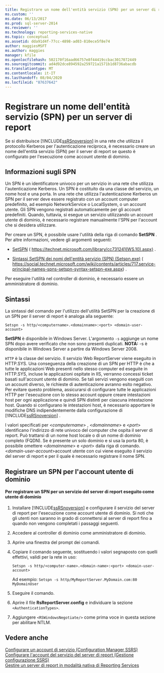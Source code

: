 ```yaml
---
title: Registrare un nome dell'entità servizio (SPN) per un server di report | Microsoft Docs
ms.custom: ''
ms.date: 06/13/2017
ms.prod: sql-server-2014
ms.reviewer: ''
ms.technology: reporting-services-native
ms.topic: conceptual
ms.assetid: dda91d4f-77cc-4898-ad03-810ece5f8e74
author: maggiesMSFT
ms.author: maggies
manager: kfile
ms.openlocfilehash: 502170f16aad66757e8f44419ccbac3017072449
ms.sourcegitcommit: ad4d92dce894592a259721a1571b1d8736abacdb
ms.translationtype: MT
ms.contentlocale: it-IT
ms.lasthandoff: 08/04/2020
ms.locfileid: "87637642"
---
```

# <a name="register-a-service-principal-name-spn-for-a-report-server"></a>Registrare un nome dell'entità servizio (SPN) per un server di report
  Se si distribuisce [!INCLUDE[ssRSnoversion](../../includes/ssrsnoversion-md.md)] in una rete che utilizza il protocollo Kerberos per l'autenticazione reciproca, è necessario creare un nome dell'entità servizio (SPN) per il server di report se questo è configurato per l'esecuzione come account utente di dominio.  
  
## <a name="about-spns"></a>Informazioni sugli SPN  
 Un SPN è un identificatore univoco per un servizio in una rete che utilizza l'autenticazione Kerberos. Un SPN è costituito da una classe del servizio, un nome host e una porta. In una rete che utilizza l'autenticazione Kerberos un SPN per il server deve essere registrato con un account computer predefinito, ad esempio NetworkService o LocalSystem, o un account utente. Gli SPN vengono registrati automaticamente per gli account predefiniti. Quando, tuttavia, si esegue un servizio utilizzando un account utente di dominio, è necessario registrare manualmente l'SPN per l'account che si desidera utilizzare.  
  
 Per creare un SPN, è possibile usare l'utilità della riga di comando **SetSPN** . Per altre informazioni, vedere gli argomenti seguenti:  
  
-   [SetSPN](https://technet.microsoft.com/library/cc731241\(WS.10\).aspx) ( https://technet.microsoft.com/library/cc731241(WS.10).aspx) .  
  
-   [Sintassi SetSPN dei nomi dell'entità servizio (SPN) (Setspn.exe)](https://social.technet.microsoft.com/wiki/contents/articles/717.service-principal-names-spns-setspn-syntax-setspn-exe.aspx) ( https://social.technet.microsoft.com/wiki/contents/articles/717.service-principal-names-spns-setspn-syntax-setspn-exe.aspx) .  
  
 Per eseguire l'utilità nel controller di dominio, è necessario essere un amministratore di dominio.  
  
## <a name="syntax"></a>Sintassi  
 La sintassi del comando per l'utilizzo dell'utilità SetSPN per la creazione di un SPN per il server di report è analoga alla seguente:  
  
```  
Setspn -s http/<computername>.<domainname>:<port> <domain-user-account>  
```  
  
 **SetSPN** è disponibile in Windows Server. L'argomento `-s` aggiunge un nome SPN dopo avere verificato che non sono presenti duplicati. **NOTA:** -s è disponibile in Windows Server a partire da Windows Server 2008.  
  
 `HTTP` è la classe del servizio. Il servizio Web ReportServer viene eseguito in HTTP.SYS. Una conseguenza della creazione di un SPN per HTTP è che a tutte le applicazioni Web presenti nello stesso computer ed eseguite in HTTP.SYS, incluse le applicazioni ospitate in IIS, verranno concessi ticket basati sull'account utente di dominio. Se tali servizi vengono eseguiti con un account diverso, le richieste di autenticazione avranno esito negativo. Per evitare questo problema, assicurarsi di configurare tutte le applicazioni HTTP per l'esecuzione con lo stesso account oppure creare intestazioni host per ogni applicazione e quindi SPN distinti per ciascuna intestazione host. Quando si configurano le intestazioni host, è necessario apportare le modifiche DNS indipendentemente dalla configurazione di [!INCLUDE[ssRSnoversion](../../includes/ssrsnoversion-md.md)] .  
  
 I valori specificati per \<*computername*> , \<*domainname*> e \<*port*> identificano l'indirizzo di rete univoco del computer che ospita il server di report. Può trattarsi di un nome host locale o di un nome di dominio completo (FQDN). Se è presente un solo dominio e si usa la porta 80, è possibile omettere \<*domainname*> e \<*port*> dalla riga di comando. \<*domain-user-account*>account utente con cui viene eseguito il servizio del server di report e per il quale è necessario registrare il nome SPN.  
  
## <a name="register-an-spn-for-domain-user-account"></a>Registrare un SPN per l'account utente di dominio  
  
#### <a name="to-register-an-spn-for-a-report-server-service-running-as-a-domain-user"></a>Per registrare un SPN per un servizio del server di report eseguito come utente di dominio  
  
1.  Installare [!INCLUDE[ssRSnoversion](../../includes/ssrsnoversion-md.md)] e configurare il servizio del server di report per l'esecuzione come account utente di dominio. Si noti che gli utenti non saranno in grado di connettersi al server di report fino a quando non vengono completati i passaggi seguenti.  
  
2.  Accedere al controller di dominio come amministratore di dominio.  
  
3.  Aprire una finestra del prompt dei comandi.  
  
4.  Copiare il comando seguente, sostituendo i valori segnaposto con quelli effettivi, validi per la rete in uso:  
  
    ```  
    Setspn -s http/<computer-name>.<domain-name>:<port> <domain-user-account>  
    ```  
  
     Ad esempio: `Setspn -s http/MyReportServer.MyDomain.com:80 MyDomainUser`  
  
5.  Eseguire il comando.  
  
6.  Aprire il file **RsReportServer.config** e individuare la sezione `<AuthenticationTypes>`.  
  
7.  Aggiungere `<RSWindowsNegotiate/>` come prima voce in questa sezione per abilitare NTLM.  
  
## <a name="see-also"></a>Vedere anche  
 [Configurare un account di servizio &#40;Configuration Manager SSRS&#41;](../../sql-server/install/configure-a-service-account-ssrs-configuration-manager.md)   
 [Configurare l'account del servizio del server di report &#40;Gestione configurazione SSRS&#41;](../install-windows/configure-the-report-server-service-account-ssrs-configuration-manager.md)   
 [Gestire un server di report in modalità nativa di Reporting Services](manage-a-reporting-services-native-mode-report-server.md)  
  
  
